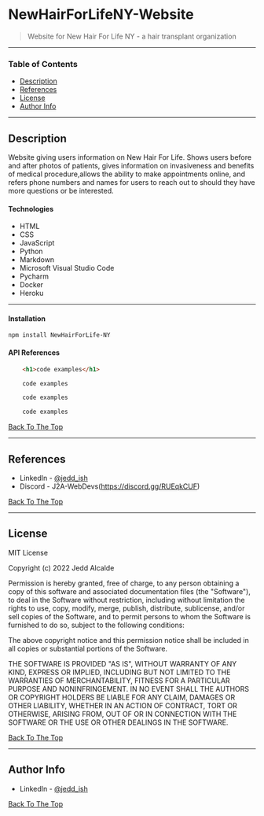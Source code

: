 # NewHairForLifeNY-Website

>Website for New Hair For Life NY - a hair transplant organization

---

### Table of Contents

- [Description](#description)
- [References](#references)
- [License](#license)
- [Author Info](#author-info)

---

## Description

Website giving users information on New Hair For Life. Shows users before and after photos of patients, gives information on invasiveness and benefits of medical procedure,allows the ability to make appointments online, and refers phone numbers and names for users to reach out to should they have more questions or be interested.

#### Technologies
- HTML
- CSS
- JavaScript
- Python
- Markdown
- Microsoft Visual Studio Code
- Pycharm
- Docker
- Heroku

---

#### Installation

`npm install NewHairForLife-NY`

#### API References

```html
    <h1>code examples</h1>
```

```css
    code examples
```

```javascript
    code examples
```

```python
    code examples
```

[Back To The Top](#NewHairForLifeNY-Website)

---

## References

- LinkedIn - [@jedd_ish](https://www.linkedin.com/in/jedd-alcalde-b07b95227/)
- Discord - J2A-WebDevs(https://discord.gg/RUEqkCUF)

[Back To The Top](#NewHairForLifeNY-Website)

---

## License

MIT License

Copyright (c) 2022 Jedd Alcalde

Permission is hereby granted, free of charge, to any person obtaining a copy
of this software and associated documentation files (the "Software"), to deal
in the Software without restriction, including without limitation the rights
to use, copy, modify, merge, publish, distribute, sublicense, and/or sell
copies of the Software, and to permit persons to whom the Software is
furnished to do so, subject to the following conditions:

The above copyright notice and this permission notice shall be included in all
copies or substantial portions of the Software.

THE SOFTWARE IS PROVIDED "AS IS", WITHOUT WARRANTY OF ANY KIND, EXPRESS OR
IMPLIED, INCLUDING BUT NOT LIMITED TO THE WARRANTIES OF MERCHANTABILITY,
FITNESS FOR A PARTICULAR PURPOSE AND NONINFRINGEMENT. IN NO EVENT SHALL THE
AUTHORS OR COPYRIGHT HOLDERS BE LIABLE FOR ANY CLAIM, DAMAGES OR OTHER
LIABILITY, WHETHER IN AN ACTION OF CONTRACT, TORT OR OTHERWISE, ARISING FROM,
OUT OF OR IN CONNECTION WITH THE SOFTWARE OR THE USE OR OTHER DEALINGS IN THE
SOFTWARE.

[Back To The Top](#NewHairForLifeNY-Website)

---

## Author Info

- LinkedIn - [@jedd_ish](https://www.linkedin.com/in/jedd-alcalde-b07b95227/)

[Back To The Top](#NewHairForLifeNY-Website)